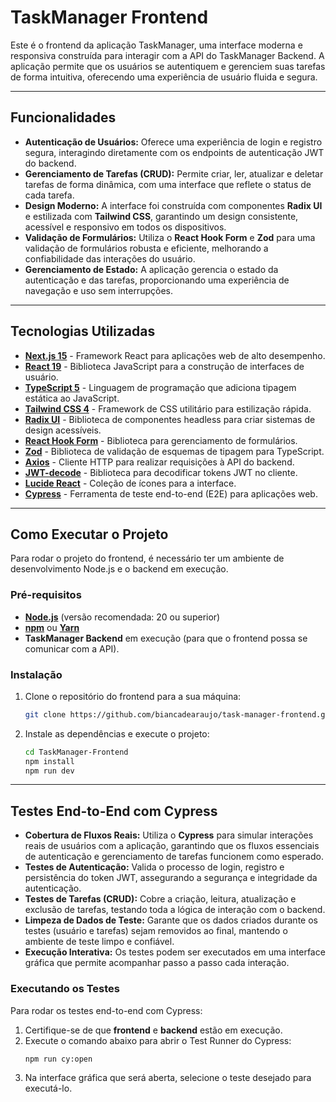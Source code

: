 # TaskManager Frontend

Este é o frontend da aplicação TaskManager, uma interface moderna e responsiva construída para interagir com a API do TaskManager Backend. A aplicação permite que os usuários se autentiquem e gerenciem suas tarefas de forma intuitiva, oferecendo uma experiência de usuário fluida e segura.

---

## Funcionalidades

- **Autenticação de Usuários:** Oferece uma experiência de login e registro segura, interagindo diretamente com os endpoints de autenticação JWT do backend.
- **Gerenciamento de Tarefas (CRUD):** Permite criar, ler, atualizar e deletar tarefas de forma dinâmica, com uma interface que reflete o status de cada tarefa.
- **Design Moderno:** A interface foi construída com componentes **Radix UI** e estilizada com **Tailwind CSS**, garantindo um design consistente, acessível e responsivo em todos os dispositivos.
- **Validação de Formulários:** Utiliza o **React Hook Form** e **Zod** para uma validação de formulários robusta e eficiente, melhorando a confiabilidade das interações do usuário.
- **Gerenciamento de Estado:** A aplicação gerencia o estado da autenticação e das tarefas, proporcionando uma experiência de navegação e uso sem interrupções.

---

## Tecnologias Utilizadas

- **[Next.js 15](https://nextjs.org/)** - Framework React para aplicações web de alto desempenho.
- **[React 19](https://react.dev/)** - Biblioteca JavaScript para a construção de interfaces de usuário.
- **[TypeScript 5](https://www.typescriptlang.org/)** - Linguagem de programação que adiciona tipagem estática ao JavaScript.
- **[Tailwind CSS 4](https://tailwindcss.com/)** - Framework de CSS utilitário para estilização rápida.
- **[Radix UI](https://www.radix-ui.com/)** - Biblioteca de componentes headless para criar sistemas de design acessíveis.
- **[React Hook Form](https://react-hook-form.com/)** - Biblioteca para gerenciamento de formulários.
- **[Zod](https://zod.dev/)** - Biblioteca de validação de esquemas de tipagem para TypeScript.
- **[Axios](https://axios-http.com/)** - Cliente HTTP para realizar requisições à API do backend.
- **[JWT-decode](https://github.com/auth0/jwt-decode)** - Biblioteca para decodificar tokens JWT no cliente.
- **[Lucide React](https://lucide.dev/)** - Coleção de ícones para a interface.
- **[Cypress](https://www.cypress.io/)** - Ferramenta de teste end-to-end (E2E) para aplicações web.

---

## Como Executar o Projeto

Para rodar o projeto do frontend, é necessário ter um ambiente de desenvolvimento Node.js e o backend em execução.

### Pré-requisitos

- **[Node.js](https://nodejs.org/en)** (versão recomendada: 20 ou superior)
- **[npm](https://www.npmjs.com/)** ou **[Yarn](https://yarnpkg.com/)**
- **TaskManager Backend** em execução (para que o frontend possa se comunicar com a API).

### Instalação

1. Clone o repositório do frontend para a sua máquina:
   ```bash
   git clone https://github.com/biancadearaujo/task-manager-frontend.git
   ```
2. Instale as dependências e execute o projeto:
   ```bash
   cd TaskManager-Frontend
   npm install
   npm run dev
   ```

---

## Testes End-to-End com Cypress

- **Cobertura de Fluxos Reais:** Utiliza o **Cypress** para simular interações reais de usuários com a aplicação, garantindo que os fluxos essenciais de autenticação e gerenciamento de tarefas funcionem como esperado.
- **Testes de Autenticação:** Valida o processo de login, registro e persistência do token JWT, assegurando a segurança e integridade da autenticação.
- **Testes de Tarefas (CRUD):** Cobre a criação, leitura, atualização e exclusão de tarefas, testando toda a lógica de interação com o backend.
- **Limpeza de Dados de Teste:** Garante que os dados criados durante os testes (usuário e tarefas) sejam removidos ao final, mantendo o ambiente de teste limpo e confiável.
- **Execução Interativa:** Os testes podem ser executados em uma interface gráfica que permite acompanhar passo a passo cada interação.

### Executando os Testes

Para rodar os testes end-to-end com Cypress:

1. Certifique-se de que **frontend** e **backend** estão em execução.
2. Execute o comando abaixo para abrir o Test Runner do Cypress:
   ```bash
   npm run cy:open
   ```
3. Na interface gráfica que será aberta, selecione o teste desejado para executá-lo.
